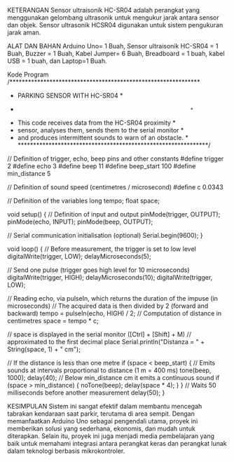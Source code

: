 KETERANGAN
Sensor ultraisonik HC-SR04 adalah perangkat yang menggunakan gelombang ultrasonik untuk mengukur jarak antara sensor dan objek. Sensor ultrasonik HCSR04 digunakan untuk sistem pengukuran jarak aman.

ALAT DAN BAHAN
Arduino Uno= 1 Buah, Sensor  ultraisonik HC-SR04 = 1 Buah, Buzzer = 1 Buah, Kabel Jumper= 6 Buah, Breadboard = 1 buah, kabel USB = 1 buah, dan Laptop=1 Buah.

Kode Program 
/**************************************************************
 *  PARKING SENSOR WITH HC-SR04                               *
 *                                                            *
  *  This code receives data from the HC-SR04 proximity        *
 *  sensor, analyses  them, sends them to the serial monitor   *
 *  and produces intermittent sounds  to warn of an obstacle.  *
 **************************************************************/

//  Definition of trigger, echo, beep pins and other constants
#define trigger      2
#define  echo         3
#define beep        11
#define beep_start 100
#define min_distance  5

// Definition of sound speed (centimetres / microsecond)
#define c 0.0343

//  Definition of the variables
long tempo;
float space;

void setup() {
  // Definition of input and output
  pinMode(trigger, OUTPUT);
  pinMode(echo,  INPUT);
  pinMode(beep, OUTPUT);

  // Serial communication initialisation  (optional)
  Serial.begin(9600);
}

void loop() {
  // Before measurement,  the trigger is set to low level
  digitalWrite(trigger, LOW);
  delayMicroseconds(5);

  // Send one pulse (trigger goes high level for 10 microseconds)
  digitalWrite(trigger,  HIGH);
  delayMicroseconds(10);
  digitalWrite(trigger, LOW);

  //  Reading echo, via pulseIn, which returns the duration of the impuse (in microseconds)
  // The acquired data is then divided by 2 (forward and backward)
  tempo =  pulseIn(echo, HIGH) / 2;
  // Computation of distance in centimetres
  space  = tempo * c;

  // space is displayed in the serial monitor ([Ctrl] + [Shift]  + M)
  // approximated to the first decimal place
  Serial.println("Distanza  = " + String(space, 1) + " cm");

  // If the distance is less than one  metre
  if (space < beep_start) { 
    // Emits sounds at intervals proportional  to distance (1 m = 400 ms)
    tone(beep, 1000); 
    delay(40);
    //  Below min_distance cm it emits a continuous sound
    if (space > min_distance)  {
      noTone(beep); 
      delay(space * 4);
    }
  } 
  // Waits  50 milliseconds before another measurement
  delay(50);
}


KESIMPULAN
Sistem ini sangat efektif dalam membantu mencegah tabrakan kendaraan saat parkir, terutama di area sempit. Dengan memanfaatkan Arduino Uno sebagai pengendali utama, proyek ini memberikan solusi yang sederhana, ekonomis, dan mudah untuk diterapkan. Selain itu, proyek ini juga menjadi media pembelajaran yang baik untuk memahami integrasi antara perangkat keras dan perangkat lunak dalam teknologi berbasis mikrokontroler.
